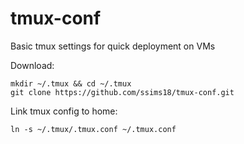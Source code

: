 # tmux-conf
Basic tmux settings for quick deployment on VMs

Download:
```
mkdir ~/.tmux && cd ~/.tmux 
git clone https://github.com/ssims18/tmux-conf.git
```

Link tmux config to home:
```
ln -s ~/.tmux/.tmux.conf ~/.tmux.conf
```
